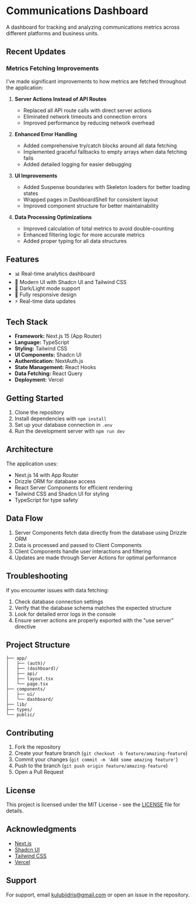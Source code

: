 # Communications Dashboard

A dashboard for tracking and analyzing communications metrics across different platforms and business units.

## Recent Updates

### Metrics Fetching Improvements

I've made significant improvements to how metrics are fetched throughout the application:

1. **Server Actions Instead of API Routes**
   - Replaced all API route calls with direct server actions
   - Eliminated network timeouts and connection errors
   - Improved performance by reducing network overhead

2. **Enhanced Error Handling**
   - Added comprehensive try/catch blocks around all data fetching
   - Implemented graceful fallbacks to empty arrays when data fetching fails
   - Added detailed logging for easier debugging

3. **UI Improvements**
   - Added Suspense boundaries with Skeleton loaders for better loading states
   - Wrapped pages in DashboardShell for consistent layout
   - Improved component structure for better maintainability

4. **Data Processing Optimizations**
   - Improved calculation of total metrics to avoid double-counting
   - Enhanced filtering logic for more accurate metrics
   - Added proper typing for all data structures

## Features

- 📊 Real-time analytics dashboard
- 🎨 Modern UI with Shadcn UI and Tailwind CSS
- 🌙 Dark/Light mode support
- 📱 Fully responsive design
- ⚡ Real-time data updates

## Tech Stack

- **Framework:** Next.js 15 (App Router)
- **Language:** TypeScript
- **Styling:** Tailwind CSS
- **UI Components:** Shadcn UI
- **Authentication:** NextAuth.js
- **State Management:** React Hooks
- **Data Fetching:** React Query
- **Deployment:** Vercel

## Getting Started

1. Clone the repository
2. Install dependencies with `npm install`
3. Set up your database connection in `.env`
4. Run the development server with `npm run dev`

## Architecture

The application uses:
- Next.js 14 with App Router
- Drizzle ORM for database access
- React Server Components for efficient rendering
- Tailwind CSS and Shadcn UI for styling
- TypeScript for type safety

## Data Flow

1. Server Components fetch data directly from the database using Drizzle ORM
2. Data is processed and passed to Client Components
3. Client Components handle user interactions and filtering
4. Updates are made through Server Actions for optimal performance

## Troubleshooting

If you encounter issues with data fetching:
1. Check database connection settings
2. Verify that the database schema matches the expected structure
3. Look for detailed error logs in the console
4. Ensure server actions are properly exported with the "use server" directive

## Project Structure

```
├── app/
│   ├── (auth)/
│   ├── (dashboard)/
│   ├── api/
│   ├── layout.tsx
│   └── page.tsx
├── components/
│   ├── ui/
│   └── dashboard/
├── lib/
├── types/
└── public/
```

## Contributing

1. Fork the repository
2. Create your feature branch (`git checkout -b feature/amazing-feature`)
3. Commit your changes (`git commit -m 'Add some amazing feature'`)
4. Push to the branch (`git push origin feature/amazing-feature`)
5. Open a Pull Request

## License

This project is licensed under the MIT License - see the [LICENSE](LICENSE) file for details.

## Acknowledgments

- [Next.js](https://nextjs.org/)
- [Shadcn UI](https://ui.shadcn.com/)
- [Tailwind CSS](https://tailwindcss.com/)
- [Vercel](https://vercel.com/)

## Support

For support, email kulubiidris@gmail.com or open an issue in the repository.
